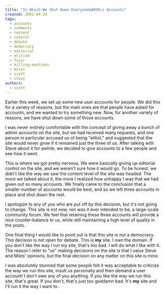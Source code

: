 ```yaml
---
title: "In Which We Shut Down Everyone&#039;s Accounts"
created: 2001-04-29
tags:
  - accounts
  - comments
  - content
  - control
  - debate
  - democracy
  - editorial
  - elitism
  - fojar
  - killing-machines
  - miles
  - scott
  - steve
authors:
  - scott
---
```


Earlier this week, we set up some new user accounts for people. We did this for a variety of reasons, but the main ones are that people have asked for accounts, and we wanted to try something new. Now, for another variety of reasons, we have shut down some of those accounts.

I was never entirely comfortable with the concept of giving away a bunch of admin accounts on the site, but we had received many requests, and one person in particular accused us of being "elitist," and suggested that the site would never grow if it remained just the three of us. After talking with Steve about it for awhile, we decided to give accounts to a few people and see how it went.

This is where we got pretty nervous. We were basically giving up editorial control on the site, and we weren't sure how it would go. To be honest, we didn't like the way we saw the content level of the site was headed. The more we talked about it, the more I realized how unhappy I was that we had given out so many accounts. We finally came to the conclusion that a smaller number of accounts would be best, and so we left three accounts in place and shut down the rest.

I apologize to any of you who are put off by this decision, but it's not going to change. This site is not now, nor was it ever intended to be, a large-scale community forum. We feel that retaining these three accounts will provide a nice counter-balance to us, while still maintaining a high level of quality in the posts.

One final thing I would like to point out is that this site is not a democracy. This decision is not open for debate. This is **my** site. I own the domain. If you don't like the way I run my site, that's too bad. I will do what I like with it. The reason I refer to "us" making decisions on the site is that I value Steve and Miles' opinions, but the final decision on any matter on this site is mine.

I was absolutely stunned that some people felt it was acceptable to criticize the way we run this site, insult us personally and then demand a user account! I don't owe any of you anything. If you like the way we run this site, that's great. If you don't, that's just too goddamn bad. It's **my** site and I'll run it the way I want to.
